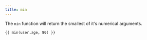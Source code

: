 ```yaml
---
title: min
---
```


The `min` function will return the smallest of it's numerical arguments.
```twig
{{ min(user.age, 80) }}
```